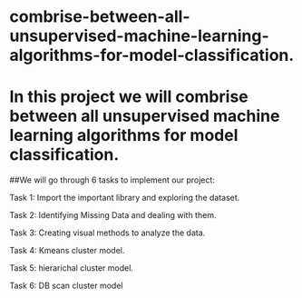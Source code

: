 # combrise-between-all-unsupervised-machine-learning-algorithms-for-model-classification.

# In this project we will combrise between all unsupervised machine learning algorithms for model classification.

##We will go through 6 tasks to implement our project: 

Task 1: Import the important library and exploring the dataset.  

Task 2: Identifying Missing Data and dealing with them.  

Task 3: Creating visual methods to analyze the data.  

Task 4: Kmeans cluster model.  

Task 5: hierarichal cluster model.  

Task 6: DB scan cluster model
